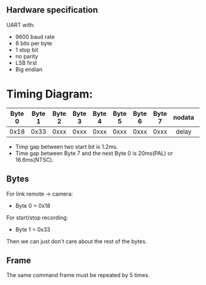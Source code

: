 ## Hardware specification

UART with:
- 9600 baud rate
- 8 bits per byte
- 1 stop bit
- no parity
- LSB first
- Big endian

# Timing Diagram:
| Byte 0 | Byte 1 | Byte 2 | Byte 3 | Byte 4 | Byte 5 | Byte 6 | Byte 7 | nodata | Byte 0 | ... |
| :----: | :----: | :----: | :----: | :----: | :----: | :----: | :----: | :----: | :----: | :----: |
|  0x18  |  0x33  |  0xxx  |  0xxx  |  0xxx  |  0xxx  |  0xxx  |  0xxx  |  delay |  0x18  | ... |

- Timp gap between two start bit is 1.2ms.
- Time gap between Byte 7 and the next Byte 0 is 20ms(PAL) or 16.6ms(NTSC).

## Bytes

For link remote -> camera:

- Byte 0 = 0x18

For start/stop recording:

- Byte 1 = 0x33

Then we can just don't care about the rest of the bytes.

## Frame

The same command frame must be repeated by 5 times.
